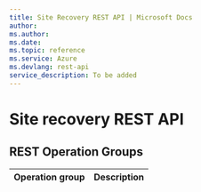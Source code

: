 ```yaml
---
title: Site Recovery REST API | Microsoft Docs
author: 
ms.author: 
ms.date: 
ms.topic: reference
ms.service: Azure
ms.devlang: rest-api
service_description: To be added
---
```


# Site recovery REST API



## REST Operation Groups 

| Operation group | Description                                                        |
|-----------------|--------------------------------------------------------------------|
